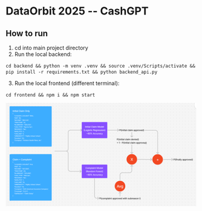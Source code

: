 # DataOrbit 2025 -- CashGPT

## How to run

1) cd into main project directory
2) Run the local backend: 
```
cd backend && python -m venv .venv && source .venv/Scripts/activate && pip install -r requirements.txt && python backend_api.py
```
3) Run the local frontend (different terminal): 
```
cd frontend && npm i && npm start
```

![Model Diagram](model_diagram.png "Model Diagram")